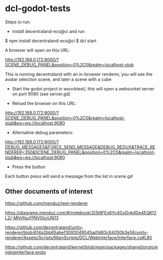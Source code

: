 # dcl-godot-tests

Steps to run:

- install decentraland-ecs@ci and run

$ npm install decentraland-ecs@ci
$ dcl start

A browser will open on this URL:

http://192.168.0.172:8000/?SCENE_DEBUG_PANEL&position=0%2C0&realm=localhost-stub

This is running decentraland with an in-browser renderer, you will see the avatar selection scene, and later a scene with a cube

- Start the godot project in wsocktest/, this will open a websocket server on port 9080 (see server.gd)

- Reload the browser on this URL:

http://192.168.0.172:8000/?SCENE_DEBUG_PANEL&position=0%2C0&realm=localhost-stub&ws=ws://localhost:9080

- Alternative debug parameters:

http://192.168.0.172:8000/?DEBUG_MESSAGES&FORCE_SEND_MESSAGE&DEBUG_REDUX&TRACE_RENDERER=350&SCENE_DEBUG_PANEL&position=0%2C0&realm=localhost-stub&ws=ws://localhost:9080

- Press the button

Each button press will send a message from the list in scene.gd

Other documents of interest
---------------------------

https://github.com/menduz/text-renderer

https://diagrams.menduz.com/#/notebook/2l3t8FEx6Yc4GyDvkdDe4EQKf2L2/-MhVIlsuYfNVGtyiUN13

https://github.com/decentraland/unity-renderer/blob/614a2bb65abef3093049545ad1d83c64050b3e58/unity-renderer/Assets/Scripts/MainScripts/DCL/WebInterface/Interface.cs#L85

https://github.com/decentraland/kernel/blob/main/packages/shared/proto/engineinterface.proto


